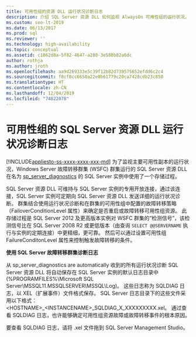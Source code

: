 ```yaml
---
title: 可用性组的资源 DLL 运行状况诊断日志
description: 介绍 SQL Server 资源 DLL 如何监视 AlwaysOn 可用性组的运行状况。
ms.custom: seo-lt-2019
ms.date: 06/13/2017
ms.prod: sql
ms.reviewer: ''
ms.technology: high-availability
ms.topic: conceptual
ms.assetid: c1862d8a-5f82-4647-a280-3e588b82a6dc
author: rothja
ms.author: jroth
ms.openlocfilehash: aa9d269333e5c39f12b82d739575652efdd6c2c4
ms.sourcegitcommit: f8cf8cc6650a22e0b61779c20ca7428cdb23c850
ms.translationtype: HT
ms.contentlocale: zh-CN
ms.lasthandoff: 12/04/2019
ms.locfileid: "74822078"
---
```

# <a name="sql-server-resource-dll-health-diagnostic-logs-for-availability-groups"></a>可用性组的 SQL Server 资源 DLL 运行状况诊断日志
[!INCLUDE[appliesto-ss-xxxx-xxxx-xxx-md](../../../includes/appliesto-ss-xxxx-xxxx-xxx-md.md)]
  为了监视主要可用性副本的运行状况，Windows Server 故障转移群集 (WSFC) 群集运行的 SQL Server 资源 DLL 在名为 [sp_server_diagnostics](~/relational-databases/system-stored-procedures/sp-server-diagnostics-transact-sql.md) 的 SQL Server 实例中使用了一个存储过程。  
  
 SQL Server 资源 DLL 可维持与 SQL Server 实例的专用开放连接，通过该连接，SQL Server 实例可定期向 SQL Server 资源 DLL 发送详细的运行状况诊断。 群集结合使用运行状况诊断和在群集的可用性组中配置的故障转移策略（FailoverConditionLevel 属性）来确定是否重启或故障转移可用性组资源。 此存储过程是 SQL Server 2012 及更高版本实例对 WSFC 群集的“检测信号”，该检测信号比在 SQL Server 2008 R2 或更低版本（由查询 `SELECT @@SERVERNAME` 执行与实例的定期连接）中更精细，更可靠。 然后可以通过设置可用性组 FailureConditonLevel 属性来控制触发故障转移的条件。  
  
 **使用 SQL Server 故障转移群集诊断日志**
 
 从 sp_server_diagnostics are automatically 收到的所有运行状况诊断 SQL Server 资源 DLL 将自动保存在 SQL Server 实例的默认日志目录中 (%PROGRAMFILES%\Microsoft SQL Server\MSSQL11.MSSQLSERVER\MSSQL\Log)。 这些日志称为 SQLDIAG 日志，以 XEL（扩展事件）文件格式保存。 SQL Server 日志目录下的这些文件采用以下格式：\<HOSTNAME>_\<INSTANCENAME>_SQLDIAG_X_XXXXXXXXX.xel。 通过查看 SQLDIAG 日志，也许能够确定可用性组资源故障或故障转移事件的根本原因。  
  
 要查看 SQLDIAG 日志，请将 .xel 文件拖到 SQL Server Management Studio。  
  
  
